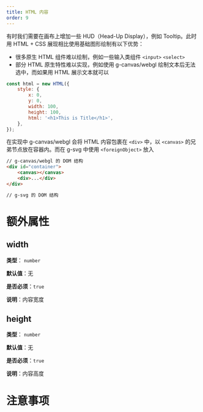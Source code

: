 ```yaml
---
title: HTML 内容
order: 9
---
```


有时我们需要在画布上增加一些 HUD（Head-Up Display），例如 Tooltip。此时用 HTML + CSS 展现相比使用基础图形绘制有以下优势：

-   很多原生 HTML 组件难以绘制，例如一些输入类组件 `<input>` `<select>`
-   部分 HTML 原生特性难以实现，例如使用 g-canvas/webgl 绘制文本后无法选中，而如果用 HTML 展示文本就可以

```js
const html = new HTML({
    style: {
        x: 0,
        y: 0,
        width: 100,
        height: 100,
        html: '<h1>This is Title</h1>',
    },
});
```

在实现中 g-canvas/webgl 会将 HTML 内容包裹在 `<div>` 中，以 `<canvas>` 的兄弟节点放在容器内。而在 g-svg 中使用 `<foreignObject>` 放入

```html
// g-canvas/webgl 的 DOM 结构
<div id="container">
    <canvas></canvas>
    <div>...</div>
</div>

// g-svg 的 DOM 结构
```

# 额外属性

## width

**类型**： `number`

**默认值**：无

**是否必须**：`true`

**说明**：内容宽度

## height

**类型**： `number`

**默认值**：无

**是否必须**：`true`

**说明**：内容高度

# 注意事项
